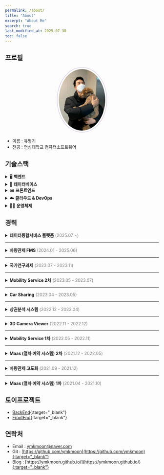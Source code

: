 ```yaml
---
permalink: /about/
title: "About"
excerpt: "About Me"
search: true
last_modified_at: 2025-07-30
toc: false
--- 
```


## 프로필
<center><img src="/assets/image/author/profile_with_dog.jpg" width="30%" height="30%" style="
border: 1px solid #cab6de;
border-radius: 50%;
padding: 5px;
-moz-border-radius: 50%;
-khtml-border-radius: 50%;
-webkit-border-radius: 50%;
"></center>


* 이름 : 유명기
* 전공 : 연성대학교 컴퓨터소프트웨어

## 기술스택

<details>
<summary>🖥️ <strong>백엔드</strong></summary>
<ul>
  <li><strong>Java</strong><br>JPA와 MyBatis를 활용한 RESTful API 개발 경험</li>
  <li><strong>Node.js</strong><br>Express 기반의 서버 구축 및 GraphQL API 개발</li>
</ul>
</details>

<details>
<summary>🧱 <strong>데이터베이스</strong></summary>
<ul>
  <li><strong>PostgreSQL</strong>, <strong>MySQL</strong><br>복잡한 쿼리 작성 및 성능 튜닝 경험 보유</li>
</ul>
</details>

<details>
<summary>🖼️ <strong>프론트엔드</strong></summary>
<ul>
  <li><strong>React</strong><br>상태 관리 및 컴포넌트 기반 UI 개발</li>
</ul>
</details>

<details>
<summary>☁️ <strong>클라우드 & DevOps</strong></summary>
<ul>
  <li><strong>AWS</strong><br>EC2, S3, CodeDeploy를 활용한 인프라 구성 및 자동 배포</li>
  <li><strong>Docker</strong><br>개발 환경 컨테이너화 및 배포 자동화 경험</li>
  <li><strong>Jenkins</strong><br>CI/CD 파이프라인 구축 및 운영</li>
  <li><strong>Nginx</strong><br>정적 파일 서빙 및 리버스 프록시 설정 경험</li>
</ul>
</details>

<details>
<summary>🧑‍💻 <strong>운영체제</strong></summary>
<ul>
  <li><strong>Linux</strong><br>CentOS, Rocky Linux, Ubuntu 환경에서의 서버 운영 및 쉘 스크립트 작성 경험</li>
</ul>
</details>


## 경력

<details>
<summary><strong>데이터통합서비스 플랫폼</strong> <span style="color:gray;">(2025.07 ~)</span></summary>
<ul>
  <li><strong>프로젝트 설명</strong><br>각 업무에 대한 결과 입력 및 업무 싸이클을 통한 자동 생성</li>
  <li><strong>담당분야</strong><br>Backend, 인프라 관리, DB 구성</li>
  <li><strong>사용기술</strong><br><code>NodeJS</code>, <code>GraphQL</code>, <code>Docker</code>, <code>Nginx</code></li>
  <li><strong>업무내용</strong><br>CRUD API 개발, 스케줄러 개발, 초기스크립트 정리, 도커 이미지 생성과 컨테이너 실행</li>
</ul>
</details>

<hr>

<details>
<summary><strong>차량관제 FMS</strong> <span style="color:gray;">(2024.01 - 2025.06)</span></summary>
<ul>
  <li><strong>프로젝트 설명</strong><br>차량 단말(IoT) 데이터를 이용해 차량 관제와 관리를 제공하는 서비스</li>
  <li><strong>담당분야</strong><br>Frontend, 담당 AWS 인프라 관리</li>
  <li><strong>사용기술</strong><br><code>React</code>, <code>Nginx</code>, <code>AWS (S3, Codedeploy, EC2)</code></li>
  <li><strong>업무내용</strong><br>고객용 APP 및 관리자용 WEB 신규 개발, Github Action과 AWS를 이용한 CICD 구축</li>
</ul>
</details>

<hr>

<details>
<summary><strong>국가연구과제</strong> <span style="color:gray;">(2023.07 - 2023.11)</span></summary>
<ul>
  <li><strong>프로젝트 설명</strong><br>실내 측위 데이터를 이용해 원하는 위치의 예상 값을 계산(보간 처리)하여 제공하는 서비스</li>
  <li><strong>담당분야</strong><br>Frontend, Backend</li>
  <li><strong>사용기술</strong><br><code>Spring Boot</code>, <code>Java</code>, <code>React</code>, <code>Typescript</code>, <code>MongoDB</code>, <code>JPA</code>, <code>Querydsl</code></li>
  <li><strong>업무내용</strong><br>실내 측위 데이터 시각화 및 정제, 좌표계 변환과 IDW 보간법을 이용한 데이터 제공</li>
</ul>
</details>

<hr>

<details>
<summary><strong>Mobility Service 2차</strong> <span style="color:gray;">(2023.05 - 2023.07)</span></summary>
<ul>
  <li><strong>프로젝트 설명</strong><br>렌터카 APP 관리 및 운영을 위한 관리자 웹 서비스 제공</li>
  <li><strong>담당분야</strong><br>Frontend</li>
  <li><strong>사용기술</strong><br><code>React</code>, <code>Typescript</code>, <code>Apollo</code>, <code>GraphQL</code>, <code>Kakao Map</code></li>
  <li><strong>업무내용</strong><br>고객 추가 요구사항에 대한 수정 및 단말기 관련 기능 개발</li>
</ul>
</details>

<hr>

<details>
<summary><strong>Car Sharing</strong> <span style="color:gray;">(2023.04 - 2023.05)</span></summary>
<ul>
  <li><strong>프로젝트 설명</strong><br>내부 인력을 위한 렌터카 예약 서비스 개발</li>
  <li><strong>담당분야</strong><br>Frontend</li>
  <li><strong>사용기술</strong><br><code>React</code>, <code>Typescript</code>, <code>GraphQL</code>, <code>Naver Map</code></li>
  <li><strong>업무내용</strong><br>로그인, 회원가입, 차량 예약, 예약 히스토리, 마이페이지 기능 개발</li>
</ul>
</details>

<hr>

<details>
<summary><strong>상권분석 시스템</strong> <span style="color:gray;">(2022.12 - 2023.04)</span></summary>
<ul>
  <li><strong>담당분야</strong><br>Backend, Frontend</li>
  <li><strong>사용기술</strong><br><code>Java</code>, 전자정부 프레임워크, <code>jQuery</code>, <code>Javascript</code></li>
  <li><strong>업무내용</strong><br>기존 환경 분석, 로컬 빌드/실행 및 운영 환경 배포 흐름 문서화</li>
</ul>
</details>

<hr>

<details>
<summary><strong>3D Camera Viewer</strong> <span style="color:gray;">(2022.11 - 2022.12)</span></summary>
<ul>
  <li><strong>프로젝트 설명</strong><br>실내 이미지 기반 파노라마 뷰 제공 및 이미지 거리·너비 계산 서비스</li>
  <li><strong>담당분야</strong><br>Frontend</li>
  <li><strong>사용기술</strong><br><code>pannellum</code>, <code>Javascript</code>, <code>HTML5-Canvas</code></li>
  <li><strong>업무내용</strong><br>실내 이미지 시각화 및 거리 측정 웹 페이지 개발</li>
</ul>
</details>

<hr>

<details>
<summary><strong>Mobility Service 1차</strong> <span style="color:gray;">(2022.05 - 2022.11)</span></summary>
<ul>
  <li><strong>프로젝트 설명</strong><br>렌터카 APP 관리 및 운영 관리자 웹 서비스</li>
  <li><strong>담당분야</strong><br>Frontend</li>
  <li><strong>사용기술</strong><br><code>React</code>, <code>Typescript</code>, <code>Apollo</code>, <code>GraphQL</code>, <code>Kakao Map</code></li>
  <li><strong>업무내용</strong><br>렌터카 스케줄표 생성, 차량 예약 및 배차 화면 개발</li>
</ul>
</details>

<hr>

<details>
<summary><strong>Maas (열차 예약 시스템) 2차</strong> <span style="color:gray;">(2021.12 - 2022.05)</span></summary>
<ul>
  <li><strong>프로젝트 설명</strong><br>일본 내 열차 예약 서비스</li>
  <li><strong>담당분야</strong><br>Backend, Frontend</li>
  <li><strong>사용기술</strong><br><code>Java</code>, <code>JSP</code>, <code>Spring Boot</code>, <code>AWS Cognito</code></li>
  <li><strong>업무내용</strong><br>AWS Cognito 기반 유저 관리, 특급 열차 티켓 변경 및 환불 개발</li>
</ul>
</details>

<hr>

<details>
<summary><strong>차량관제 고도화</strong> <span style="color:gray;">(2021.09 - 2021.12)</span></summary>
<ul>
  <li><strong>담당분야</strong><br>Backend, Frontend</li>
  <li><strong>사용기술</strong><br><code>Java</code>, <code>JSP</code>, <code>Spring Framework</code>, Geosoft Map, Olleh Map, <code>Javascript</code></li>
  <li><strong>업무내용</strong><br>차량 관제 시스템 고도화(지도 변경), 데이터 시각화 및 지도 기반 Polyline, Polygon 기능 추가</li>
</ul>
</details>

<hr>

<details>
<summary><strong>Maas (열차 예약 시스템) 1차</strong> <span style="color:gray;">(2021.04 - 2021.10)</span></summary>
<ul>
  <li><strong>프로젝트 설명</strong><br>일본 내 열차 예약 서비스</li>
  <li><strong>담당분야</strong><br>Backend, Frontend</li>
  <li><strong>사용기술</strong><br><code>Java</code>, <code>JSP</code>, <code>Spring Boot</code>, <code>AWS Cognito</code>, <code>Javascript</code></li>
  <li><strong>업무내용</strong><br>AWS Cognito 기반 유저 관리, 열차 티켓 예약, 구매, 마이페이지 개발</li>
</ul>
</details>


## 토이프로젝트
 * [BackEnd](https://github.com/ymkmoon/toyseven){:target="_blank"}
 * [FrontEnd](https://github.com/ymkmoon/toyseven-react){:target="_blank"}

## 연락처
 * Email : [ymkmoon@naver.com](mailto:ymkmoon@naver.com)
 * Git : [https://github.com/ymkmoon](https://github.com/ymkmoon){:target="_blank"}
 * Blog : [https://ymkmoon.github.io/](https://ymkmoon.github.io/){:target="_blank"}

